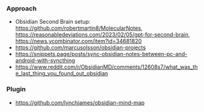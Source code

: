 ### Approach

- Obsidian Second Brain setup: https://github.com/robertmartin8/MolecularNotes, https://reasonabledeviations.com/2023/02/05/gpt-for-second-brain, https://news.ycombinator.com/item?id=34681820
- https://github.com/marcusolsson/obsidian-projects
- https://snippets.page/posts/sync-obsidian-notes-between-pc-and-android-with-syncthing
- https://www.reddit.com/r/ObsidianMD/comments/12608s7/what_was_the_last_thing_you_found_out_obsidian

### Plugin

- https://github.com/lynchjames/obsidian-mind-map
